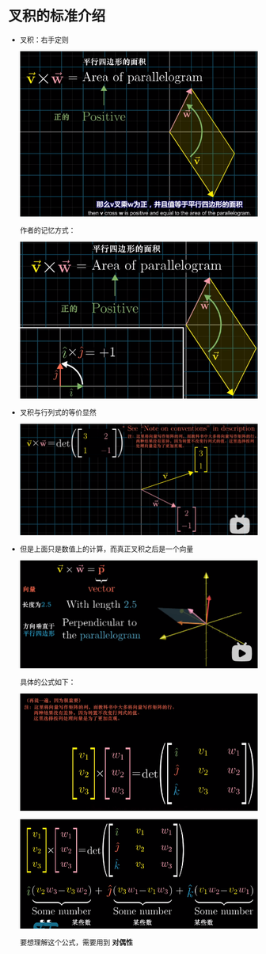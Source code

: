 # 叉积的标准介绍

- 叉积：右手定则

  ![image-20230511151449817](8-叉积的标准介绍.assets/image-20230511151449817.png)

  作者的记忆方式：

  ![image-20230511151549321](8-叉积的标准介绍.assets/image-20230511151549321.png)

- 叉积与行列式的等价显然

  ![image-20230511151630348](8-叉积的标准介绍.assets/image-20230511151630348.png)

- 但是上面只是数值上的计算，而真正叉积之后是一个向量

  ![image-20230511151913855](8-叉积的标准介绍.assets/image-20230511151913855.png)

  具体的公式如下：

  ![image-20230511152101811](8-叉积的标准介绍.assets/image-20230511152101811.png)

  ![image-20230511152145983](8-叉积的标准介绍.assets/image-20230511152145983.png)

  要想理解这个公式，需要用到 **对偶性**